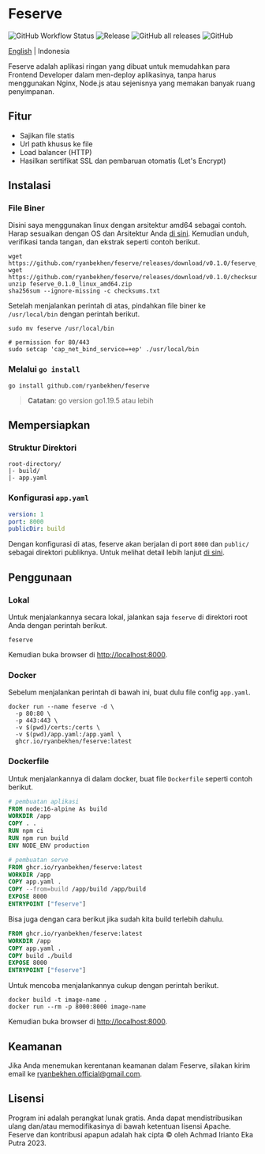 # Feserve

![GitHub Workflow Status](https://img.shields.io/github/actions/workflow/status/ryanbekhen/feserve/release.yml?style=flat-square)
![Release](https://img.shields.io/github/v/release/ryanbekhen/feserve?display_name=release&style=flat-square)
![GitHub all releases](https://img.shields.io/github/downloads/ryanbekhen/feserve/total?style=flat-square)
![GitHub](https://img.shields.io/github/license/ryanbekhen/feserve?style=flat-square)

[English](README.md) | Indonesia

Feserve adalah aplikasi ringan yang dibuat untuk memudahkan para Frontend Developer dalam men-deploy aplikasinya, tanpa harus menggunakan Nginx, Node.js atau sejenisnya yang memakan banyak ruang penyimpanan.

## Fitur

- Sajikan file statis
- Url path khusus ke file
- Load balancer (HTTP)
- Hasilkan sertifikat SSL dan pembaruan otomatis (Let's Encrypt)

## Instalasi

### File Biner

Disini saya menggunakan linux dengan arsitektur amd64 sebagai contoh. Harap sesuaikan dengan OS dan Arsitektur Anda [di sini](https://github.com/ryanbekhen/feserve/releases). Kemudian unduh, verifikasi tanda tangan, dan ekstrak seperti contoh berikut.

```shell
wget https://github.com/ryanbekhen/feserve/releases/download/v0.1.0/feserve_0.1.0_linux_amd64.zip
wget https://github.com/ryanbekhen/feserve/releases/download/v0.1.0/checksums.txt
unzip feserve_0.1.0_linux_amd64.zip 
sha256sum --ignore-missing -c checksums.txt
```

Setelah menjalankan perintah di atas, pindahkan file biner ke `/usr/local/bin` dengan perintah berikut.

```shell
sudo mv feserve /usr/local/bin

# permission for 80/443
sudo setcap 'cap_net_bind_service=+ep' ./usr/local/bin
```

### Melalui `go install`

```shell
go install github.com/ryanbekhen/feserve
```

> **Catatan**: go version go1.19.5 atau lebih

## Mempersiapkan

### Struktur Direktori

```text
root-directory/
|- build/
|- app.yaml
```

### Konfigurasi `app.yaml`

```yaml
version: 1
port: 8000
publicDir: build
```

Dengan konfigurasi di atas, feserve akan berjalan di port `8000` dan `public/` sebagai direktori publiknya. Untuk melihat detail lebih lanjut [di sini](docs/configuration-id.md).

## Penggunaan

### Lokal

Untuk menjalankannya secara lokal, jalankan saja `feserve` di direktori root Anda dengan perintah berikut.

```shell
feserve
```

Kemudian buka browser di <http://localhost:8000>.

### Docker

Sebelum menjalankan perintah di bawah ini, buat dulu file config `app.yaml`.

```shell
docker run --name feserve -d \
  -p 80:80 \
  -p 443:443 \
  -v $(pwd)/certs:/certs \
  -v $(pwd)/app.yaml:/app.yaml \
  ghcr.io/ryanbekhen/feserve:latest
```

### Dockerfile

Untuk menjalankannya di dalam docker, buat file `Dockerfile` seperti contoh berikut.

```Dockerfile
# pembuatan aplikasi
FROM node:16-alpine As build
WORKDIR /app
COPY . .
RUN npm ci 
RUN npm run build
ENV NODE_ENV production

# pembuatan serve
FROM ghcr.io/ryanbekhen/feserve:latest
WORKDIR /app
COPY app.yaml .
COPY --from=build /app/build /app/build
EXPOSE 8000
ENTRYPOINT ["feserve"]
```

Bisa juga dengan cara berikut jika sudah kita build terlebih dahulu.

```Dockerfile
FROM ghcr.io/ryanbekhen/feserve:latest
WORKDIR /app
COPY app.yaml .
COPY build ./build
EXPOSE 8000
ENTRYPOINT ["feserve"]
```

Untuk mencoba menjalankannya cukup dengan perintah berikut.

```shell
docker build -t image-name .
docker run --rm -p 8000:8000 image-name
```

Kemudian buka browser di <http://localhost:8000>.

## Keamanan

Jika Anda menemukan kerentanan keamanan dalam Feserve, silakan kirim email ke ryanbekhen.official@gmail.com.

## Lisensi

Program ini adalah perangkat lunak gratis. Anda dapat mendistribusikan ulang dan/atau memodifikasinya di bawah ketentuan lisensi Apache. Feserve dan kontribusi apapun adalah hak cipta © oleh Achmad Irianto Eka Putra 2023.
